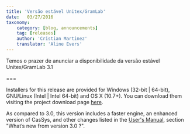 ```yaml
---
title: 'Versão estável Unitex/GramLab'
date:   03/27/2016
taxonomy:
    category: [blog, announcements]
    tag: [releases]
    author: 'Cristian Martinez'
    translator: 'Aline Evers'
---
```


Temos o prazer de anunciar a disponibilidade da versão estável Unitex/GramLab 3.1

===

Installers for this release are provided for Windows (32-bit | 64-bit), GNU/Linux (Intel | Intel 64-bit) and OS X (10.7+). You can download them visiting the project download page [here](http://goo.gl/T8EjJu).

As compared to 3.0, this version includes a faster engine, an enhanced version of CasSys, and other changes listed in the [User's Manual](http://releases.unitexgramlab.org/3.1/man/Unitex-GramLab-3.1-usermanual-en.pdf), section "What’s new from version 3.0 ?".
